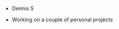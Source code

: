 - Dennis S

- Working on a couple of personal projects

<!---
Dennis-Shen/Dennis-Shen is a ✨ special ✨ repository because its `README.md` (this file) appears on your GitHub profile.
You can click the Preview link to take a look at your changes.
--->
